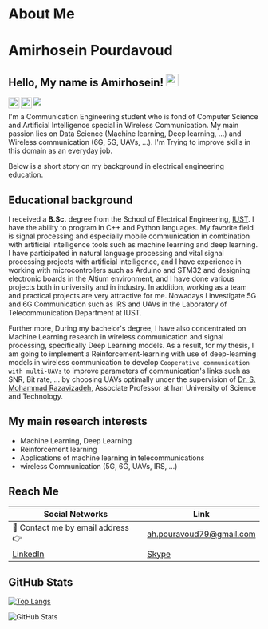 # About Me
# Amirhosein Pourdavoud

## Hello, My name is Amirhosein! <img src="https://media.giphy.com/media/hvRJCLFzcasrR4ia7z/giphy.gif" width="25px">

<a href="https://twitter.com/Amirhosein_prdv">
  <img align="left" alt="Moein Heidari | Twitter" width="22px" src="https://raw.githubusercontent.com/peterthehan/peterthehan/master/assets/twitter.svg" />
</a>
<a href="https://www.linkedin.com/in/amirhosein-pourdavoud-761873105/">
  <img align="left" alt="Moein's LinkedIn" width="22px" src="https://raw.githubusercontent.com/peterthehan/peterthehan/master/assets/linkedin.svg" />
</a>

![](https://visitor-badge-reloaded.herokuapp.com/badge?page_id=amirhosein-prdv.amirhosein-prdv)

I'm a Communication Engineering student who is fond of Computer Science and Artificial Intelligence special in Wireless Communication. My main passion lies on
Data Science (Machine learning, Deep learning, ...) and Wireless communication (6G, 5G, UAVs, ...). I'm Trying to improve skills in this domain as an everyday job.

Below is a short story on my background in electrical engineering education.
## Educational background
I received a **B.Sc.** degree from the School of Electrical Engineering, [IUST](http://www.iust.ac.ir/en). 
I have the ability to program in C++ and Python languages. My favorite field is signal processing and especially mobile communication in combination with artificial intelligence tools such as machine learning and deep learning. I have participated in natural language processing and vital signal processing projects with artificial intelligence, and I have experience in working with microcontrollers such as Arduino and STM32 and designing electronic boards in the Altium environment, and I have done various projects both in university and in industry. In addition, working as a team and practical projects are very attractive for me. Nowadays I investigate 5G and 6G Communication such as IRS and UAVs in the Laboratory of Telecommunication Department at IUST.

Further more, During my bachelor's degree, I have also concentrated on Machine Learning research in wireless communication and signal processing, specifically Deep Learning models. As a result, for my thesis, I am going to implement a Reinforcement-learning with use of deep-learning models in wireless communication to develop `Cooperative communication with multi-UAVs` to improve parameters of communication's links such as SNR, Bit rate, ... by choosing UAVs optimally under the supervision of [Dr. S. Mohammad Razavizadeh](https://scholar.google.nl/citations?hl=en&user=jtR2cGMAAAAJ), Associate Professor at Iran University of Science and Technology.

[//]: <> (I have recently started my M.Sc. in telecommunications engineering at IUST as I received honorary master's admission from Iran University of Science and Technology.)

## My main research interests
- Machine Learning, Deep Learning
- Reinforcement learning
- Applications of machine learning in telecommunications
- wireless Communication (5G, 6G, UAVs, IRS, ...)


## Reach Me

| Social Networks  |   Link          |
|-----------|--------------------|
| 📧 Contact me by email address 👉 | ah.pouravoud79@gmail.com |
|  [LinkedIn](https://www.linkedin.com/in/amirhosein-pourdavoud-761873105/)  | [Skype](https://join.skype.com/invite/FNbzKDam4yMu)  |

## GitHub Stats

[![Top Langs](https://github-readme-stats.vercel.app/api/top-langs/?username=amirhosein-prdv&layout=compact)](https://github.com/anuraghazra/github-readme-stats)

<p><img src="https://github-readme-stats.vercel.app/api?username=amirhosein-prdv&amp;show_icons=true" alt="GitHub Stats"></p>
